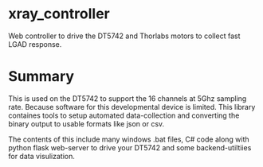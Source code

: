 # xray_controller
Web controller to drive the DT5742 and Thorlabs motors to collect fast LGAD response.

# Summary

This is used on the DT5742 to support the 16 channels at 5Ghz sampling rate. Because software for this developmental device is limited. This library containes tools to setup automated data-collection and converting the binary output to usable formats like json or csv.

The contents of this include many windows .bat files, C# code along with python flask web-server to drive your DT5742 and some backend-utiltiies for data visulization. 
